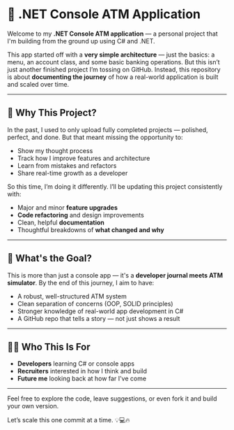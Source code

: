 # 🏧 .NET Console ATM Application

Welcome to my **.NET Console ATM application** — a personal project that I'm building from the ground up using C# and .NET.

This app started off with a **very simple architecture** — just the basics: a menu, an account class, and some basic banking operations. But this isn’t just another finished project I’m tossing on GitHub. Instead, this repository is about **documenting the journey** of how a real-world application is built and scaled over time.

---

## 🚀 Why This Project?

In the past, I used to only upload fully completed projects — polished, perfect, and done. But that meant missing the opportunity to:
- Show my thought process
- Track how I improve features and architecture
- Learn from mistakes and refactors
- Share real-time growth as a developer

So this time, I’m doing it differently. I’ll be updating this project consistently with:
- Major and minor **feature upgrades**
- **Code refactoring** and design improvements
- Clean, helpful **documentation**
- Thoughtful breakdowns of **what changed and why**

---

## 📌 What's the Goal?

This is more than just a console app — it's a **developer journal meets ATM simulator**. By the end of this journey, I aim to have:
- A robust, well-structured ATM system
- Clean separation of concerns (OOP, SOLID principles)
- Stronger knowledge of real-world app development in C#
- A GitHub repo that tells a story — not just shows a result

---

## 👨‍💻 Who This Is For

- **Developers** learning C# or console apps
- **Recruiters** interested in how I think and build
- **Future me** looking back at how far I've come

---

Feel free to explore the code, leave suggestions, or even fork it and build your own version.

Let’s scale this one commit at a time. 💡💻🔥
